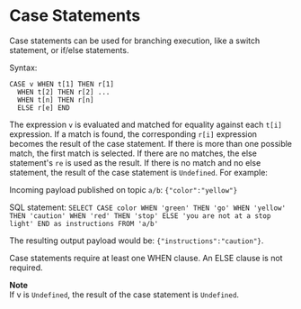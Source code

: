 # Case Statements<a name="iot-sql-case"></a>

Case statements can be used for branching execution, like a switch statement, or if/else statements\.

Syntax:

```
CASE v WHEN t[1] THEN r[1] 
  WHEN t[2] THEN r[2] ... 
  WHEN t[n] THEN r[n] 
  ELSE r[e] END
```

The expression `v` is evaluated and matched for equality against each `t[i]` expression\. If a match is found, the corresponding `r[i]` expression becomes the result of the case statement\. If there is more than one possible match, the first match is selected\. If there are no matches, the else statement's `re` is used as the result\. If there is no match and no else statement, the result of the case statement is `Undefined`\. For example:

Incoming payload published on topic `a/b`: `{"color":"yellow"}` 

SQL statement: `SELECT CASE color WHEN 'green' THEN 'go' WHEN 'yellow' THEN 'caution' WHEN 'red' THEN 'stop' ELSE 'you are not at a stop light' END as instructions FROM 'a/b'`

The resulting output payload would be: `{"instructions":"caution"}`\.

Case statements require at least one WHEN clause\. An ELSE clause is not required\.

**Note**  
If v is `Undefined`, the result of the case statement is `Undefined`\.